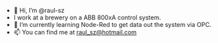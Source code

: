- 👋 Hi, I’m @raul-sz
- I work at a brewery on a ABB 800xA control system.
- 🌱 I’m currently learning Node-Red to get data out the system via OPC.
- 📫 You can find me at raul_sz@hotmail.com

<!---
raul-sz/raul-sz is a ✨ special ✨ repository because its `README.md` (this file) appears on your GitHub profile.
You can click the Preview link to take a look at your changes.
--->
